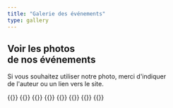 ```yaml
---
title: "Galerie des événements"
type: gallery
---
```


<div class='text-left mt-8 mx-auto container px-6 text-justify mb-20'>
    <h2 class='uppercase text-4xl text-red-600 font-bold py-4 mb-4'>
     Voir les photos <br>de nos événements
    </h2>
    <p class='text-2xl text-gray-600 dark:text-white'>
           Si vous souhaitez utiliser notre photo, merci d'indiquer <br> de l'auteur ou un lien vers le site.
    </p>
</div>

{{<albums>}}
{{<album-item class="hover:opacity-40" src="/albums-cover/mavka.png" photo="Éléments: " length="41" caption="21 mars 2023. Performance du groupe 'Mavka'" gallerylink="https://photos.app.goo.gl/sq5M7fhb4bZwWYbZ7">}}
    {{<album-item src="/albums-cover/Xmas3.png" photo="Éléments: " length="11" caption="26 décembre 2022. Spectacle de sable 'Snow Queen'" gallerylink="https://photos.app.goo.gl/tS1HfJGwqcsYcHYf6">}}
  {{<album-item src="/albums-cover/home_concert.webp" photo="Éléments: " length="13" caption="17 décembre 2022. Locataire. Auteur : E. Stetska" gallerylink="https://photos.app.goo.gl/feBC7ZrMJZZ3x4Ka8">}}
 {{<album-item src="/albums-cover/vechorniza.webp" photo="Éléments: " length="16" caption="16 décembre 2022. Soirée 'Kalita'" gallerylink="https://photos.app.goo.gl/XTRao4knpPbqQhyg9">}}
 {{<album-item src="/albums-cover/vistavka.webp" photo="Éléments: " length="18" caption="4-6 novembre 2022. Exposition" gallerylink="https://photos.app.goo.gl/HDMbGrus6Nd1GaUy9">}}
    {{<album-item src="/albums-cover/hoda_vishivanok.webp" photo="Éléments: " length="29" caption="21 mai 2022. Marche des femmes brodées" gallerylink="https://photos.app.goo.gl/GqLX6gn5NPsaz5fy9">}}
{{</albums>}}
